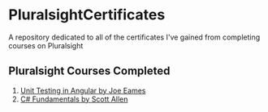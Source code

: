 # PluralsightCertificates
A repository dedicated to all of the certificates I've gained from completing courses on Pluralsight

## Pluralsight Courses Completed
1. [Unit Testing in Angular by Joe Eames](https://app.pluralsight.com/library/courses/unit-testing-angular/table-of-contents)
2. [C# Fundamentals by Scott Allen](https://app.pluralsight.com/library/courses/csharp-fundamentals-dev/table-of-contents)
